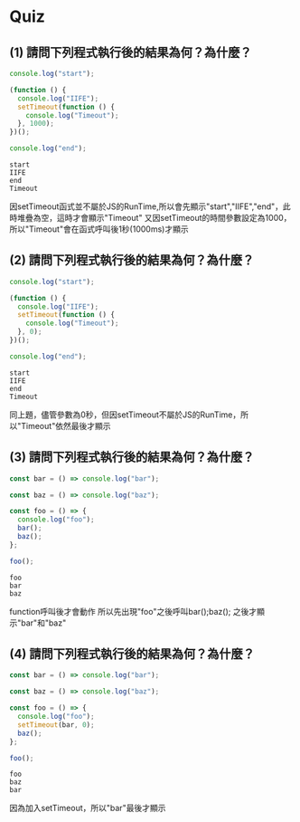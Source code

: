 # Quiz

## (1) 請問下列程式執行後的結果為何？為什麼？

```js
console.log("start");

(function () {
  console.log("IIFE");
  setTimeout(function () {
    console.log("Timeout");
  }, 1000);
})();

console.log("end");

```
    start
    IIFE
    end
    Timeout
    
因setTimeout函式並不屬於JS的RunTime,所以會先顯示"start","IIFE","end"，此時堆疊為空，這時才會顯示"Timeout"
又因setTimeout的時間參數設定為1000，所以"Timeout"會在函式呼叫後1秒(1000ms)才顯示

## (2) 請問下列程式執行後的結果為何？為什麼？

```js
console.log("start");

(function () {
  console.log("IIFE");
  setTimeout(function () {
    console.log("Timeout");
  }, 0);
})();

console.log("end");

```
    start
    IIFE
    end
    Timeout

同上題，儘管參數為0秒，但因setTimeout不屬於JS的RunTime，所以"Timeout"依然最後才顯示

## (3) 請問下列程式執行後的結果為何？為什麼？

```js
const bar = () => console.log("bar");

const baz = () => console.log("baz");

const foo = () => {
  console.log("foo");
  bar();
  baz();
};

foo();

```
    foo
    bar
    baz

function呼叫後才會動作  所以先出現"foo"之後呼叫bar();baz();
之後才顯示"bar"和"baz"

## (4) 請問下列程式執行後的結果為何？為什麼？

```js
const bar = () => console.log("bar");

const baz = () => console.log("baz");

const foo = () => {
  console.log("foo");
  setTimeout(bar, 0);
  baz();
};

foo();

```
    foo
    baz
    bar

因為加入setTimeout，所以"bar"最後才顯示